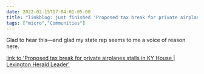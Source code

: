 ```yaml
---
date: 2022-02-15T17:04:01-05:00
title: "linkblog: just finished 'Proposed tax break for private airplanes stalls in KY House | Lexington Herald Leader'"
tags: ["micro","Communities"]
---
```

Glad to hear this—and glad my state rep seems to me a voice of reason here.
 
[link to 'Proposed tax break for private airplanes stalls in KY House | Lexington Herald Leader'](https://www.kentucky.com/news/politics-government/article258415298.html)
